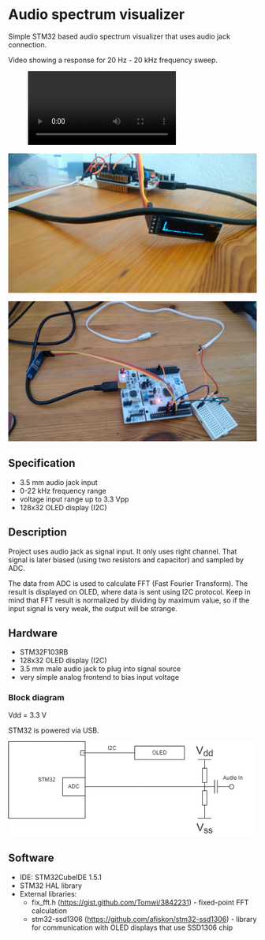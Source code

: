 # Audio spectrum visualizer

Simple STM32 based audio spectrum visualizer that uses audio jack connection.

Video showing a response for 20 Hz - 20 kHz frequency sweep.

<figure class="video_container">
  <video controls="true" allowfullscreen="true">
    <source src="doc/audio_spectrum.mp4" type="video/mp4">
  </video>
</figure>



![Semantic description of image](doc/projekt1.JPG "Project 1")

![Semantic description of image](doc/projekt2.JPG "Project 2")



## Specification

- 3.5 mm audio jack input
- 0-22 kHz frequency range
- voltage input range up to 3.3 Vpp
- 128x32 OLED display (I2C)

## Description

Project uses audio jack as signal input. It only uses right channel. That signal is later biased (using two resistors and capacitor) and sampled by ADC.

The data from ADC is used to calculate FFT (Fast Fourier Transform). The result is displayed on OLED, where data is sent using I2C protocol. Keep in mind that FFT result is normalized by dividing by maximum value, so if the input signal is very weak, the output will be strange.

## Hardware

- STM32F103RB
- 128x32 OLED display (I2C)
- 3.5 mm male audio jack to plug into signal source
- very simple analog frontend to bias input voltage

### Block diagram

Vdd = 3.3 V

STM32 is powered via USB.

![Semantic description of image](doc/block_diagram.png "Block diagram")

## Software

- IDE: STM32CubeIDE 1.5.1
- STM32 HAL library
- External libraries:
  - fix_fft.h (https://gist.github.com/Tomwi/3842231) - fixed-point FFT calculation
  - stm32-ssd1306 (https://github.com/afiskon/stm32-ssd1306) - library for communication with OLED displays that use SSD1306 chip

